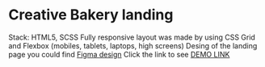 # Creative Bakery landing

Stack: HTML5, SCSS
Fully responsive layout was made by using CSS Grid and Flexbox (mobiles, tablets, laptops, high screens)
Desing of the landing page you could find [Figma design](https://www.figma.com/file/zIi6yfSpSIV4dnTzwaXSjt/Bakerlab?node-id=0%3A1)
Click the link to see [DEMO LINK](https://Oleh-Pidverbetskyi.github.io/layout_creativeBakery/)
